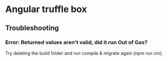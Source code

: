 # Angular truffle box

## Troubleshooting

### Error: Returned values aren't valid, did it run Out of Gas?

Try deleting the build folder and run compile & migrate again (npm run cm).
